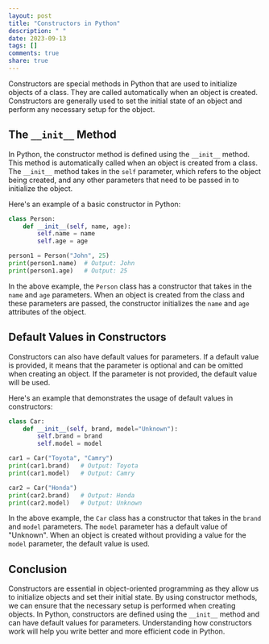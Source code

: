 ```yaml
---
layout: post
title: "Constructors in Python"
description: " "
date: 2023-09-13
tags: []
comments: true
share: true
---
```


Constructors are special methods in Python that are used to initialize objects of a class. They are called automatically when an object is created. Constructors are generally used to set the initial state of an object and perform any necessary setup for the object.

## The `__init__` Method

In Python, the constructor method is defined using the `__init__` method. This method is automatically called when an object is created from a class. The `__init__` method takes in the `self` parameter, which refers to the object being created, and any other parameters that need to be passed in to initialize the object.

Here's an example of a basic constructor in Python:

```python
class Person:
    def __init__(self, name, age):
        self.name = name
        self.age = age

person1 = Person("John", 25)
print(person1.name)  # Output: John
print(person1.age)   # Output: 25
```

In the above example, the `Person` class has a constructor that takes in the `name` and `age` parameters. When an object is created from the class and these parameters are passed, the constructor initializes the `name` and `age` attributes of the object.

## Default Values in Constructors

Constructors can also have default values for parameters. If a default value is provided, it means that the parameter is optional and can be omitted when creating an object. If the parameter is not provided, the default value will be used.

Here's an example that demonstrates the usage of default values in constructors:

```python
class Car:
    def __init__(self, brand, model="Unknown"):
        self.brand = brand
        self.model = model

car1 = Car("Toyota", "Camry")
print(car1.brand)   # Output: Toyota
print(car1.model)   # Output: Camry

car2 = Car("Honda")
print(car2.brand)   # Output: Honda
print(car2.model)   # Output: Unknown
```

In the above example, the `Car` class has a constructor that takes in the `brand` and `model` parameters. The `model` parameter has a default value of "Unknown". When an object is created without providing a value for the `model` parameter, the default value is used.

## Conclusion

Constructors are essential in object-oriented programming as they allow us to initialize objects and set their initial state. By using constructor methods, we can ensure that the necessary setup is performed when creating objects. In Python, constructors are defined using the `__init__` method and can have default values for parameters. Understanding how constructors work will help you write better and more efficient code in Python.
